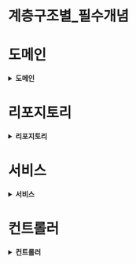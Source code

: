 # 계층구조별_필수개념

# 도메인

<details>
<summary><b> 도메인 </b></summary>
<div markdown="1">

## 1. Setter는 사용하지 말 것
[참고](https://velog.io/@backfox/setter-%EC%93%B0%EC%A7%80-%EB%A7%90%EB%9D%BC%EA%B3%A0%EB%A7%8C-%ED%95%98%EA%B3%A0-%EA%B0%80%EB%B2%84%EB%A6%AC%EB%A9%B4-%EC%96%B4%EB%96%A1%ED%95%B4%EC%9A%94)

1. 도메인 로직의 분산되는 것을 막기 위해
2. 객체 필드값을 수정하는 목적에 맞게 메서드를 정의하기 위해

## 참고 - of
```
public static Test of(Student student, Subject subject){
    Test test = new Test();
    test.subject = subject;
    test.student = student;
    return test;
}
```

## 2. 롬복

- @Entity 
    - 해당 클래스를 DB테이블과 매핑
- @Table(name="student") 
    - 엔티티와 매핑할 테이블을 지정
- @NoArgsConstructor 
    - 파라미터가 없는 기본 생성자 생성
- @Id @GeneratedValue 
    - 기본키를 DB가 생성해주는 값으로 사용
    
- @Column(name = "student_id")
    - 객체 필드를 테이블 컬럼과 매핑(name: 필드외 매핑할 테이블 컬럼명 지정)
- @OneToMany(mappedBy = "student", cascade = CascadeType.ALL) 
    - 해당필드(test) 테이블에 있는 student필드에 의해 매핑됨.(변경x, 읽기전용)
    
- @Builder
    - 객체를 정의하고 그 객체를 생성하는 방법
    - 장점
        1. 생성자 파라미터가 많을 때 가독성이 좋음
        2. 어떤 값을 먼저 설정하던 상관이 없다
    - 사용법
        1. 빌더 패턴을 적용할 객체에 @Builder 어노테이션 선언
        2. 빌더를 통해 객체 생성

# 참고 - 의존성 주입의 3가지 방법
- 등록된 빈을 사용하기 위한 스프링 프레임워크의 3가지 DI방법

### 생성자 주입
> 추천하는 이유
1. 순환참조를 방지할 수 있음 - 순환 참조가 발생하는 경우 애플리케이션이 구동되지 않음
2. 테스트 코드 작성 용이 - 단순 POJO를 이용한 테스트 코드 만들 수 있음
3. 코드 속 나쁜 내새를 없앤다? - 조금 더 품질좋은 코드 작성 가능
4. immutable하다 - 실행중에 객체가 변하는 것을 막을 수 있음 & 오류를 사전에 방지가능
```
// 단일 생성자인 경우는 추가적인 어노테이션이 필요 없다.
public MadExample(HelloService helloService) {
    this.helloService = helloService;
}
```
### 필드 주입
```
@Autowired private HelloService helloService;
```
### 수정자 주입
```
@Autowired
public void setHelloService(HelloService helloService) {
    this.helloService = helloService;
}
```

</details>


# 리포지토리

<details>
<summary><b> 리포지토리 </b></summary>


## JpaRepository 상속받기
- JPA리포지토리를 사용하면 옵셔널로 받아옴. 
- 반환값이 옵셔널. 옵셔널을 하나의 컬렉션이라 생각하면됨. 

## 익셉션
### 1.런타임 익셉션
- 해당 익셉션이 발생하는 경우
    - 배열에 index값 넘어설때
    - 널 발생
- => 익셉션이 발생하면 롤백마크가 찍힘 > 상위에까지 전달됨.

### 2.일반 익셉션
- 에러잡을때 try catch로 잡아야

## 커스텀 익셉션

</details>


# 서비스


<details>
<summary><b> 서비스 </b></summary>

## 필드주입보다는 생성자 주입
```
@Autowired StudentRepository studentRepository; 보다는
private final StudentRepository studentRepository; 으로
```
</details>



# 컨트롤러

<details>
<summary><b> 컨트롤러 </b></summary>

## RestController vs controller
- responsebody : 바디에 데이터를 바로 전달 가능. 

## ResponseEntity
- 자동으로 객체를 넣었을때 state코드 응답값을 통일된 형태로 보내주는 

## 람다식 
- stream
</div>

<details>
<summary><b> DTO </b></summary>
< markdown="1">

# DTO
- 화면페이지에서 요구사항이 계속 바뀌니 도메인에서 필요한 부분만 받아오기위해

## @Data
 
@data 뭔지 확인


</details>
